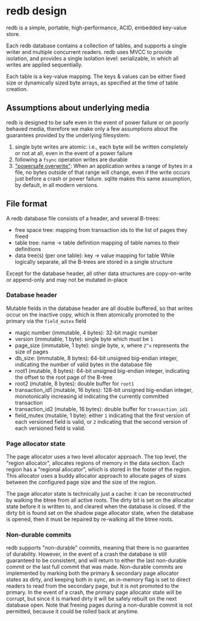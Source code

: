 # redb design

redb is a simple, portable, high-performance, ACID, embedded key-value store.

Each redb database contains a collection of tables, and supports a single writer and multiple
concurrent readers. redb uses MVCC to provide isolation, and provides a single isolation level:
serializable, in which all writes are applied sequentially.

Each table is a key-value mapping. The keys & values can be either fixed size or dynamically
sized byte arrays, as specified at the time of table creation.

## Assumptions about underlying media
redb is designed to be safe even in the event of power failure or on poorly behaved media,
therefore we make only a few assumptions about the guarantees provided by the underlying filesystem:
1. single byte writes are atomic: i.e., each byte will be written completely or not at all,
   even in the event of a power failure
2. following a `fsync` operation writes are durable
3. ["powersafe overwrite"](https://www.sqlite.org/psow.html): When an application writes
   a range of bytes in a file, no bytes outside of that range will change,
   even if the write occurs just before a crash or power failure. sqlite makes this same
   assumption, by default, in all modern versions.

## File format

A redb database file consists of a header, and several B-trees:
* free space tree: mapping from transaction ids to the list of pages they freed
* table tree: name -> table definition mapping of table names to their definitions
* data tree(s) (per one table): key -> value mapping for table
While logically separate, all the B-trees are stored in a single structure

Except for the database header, all other data structures are copy-on-write or append-only and
may not be mutated in-place

### Database header
Mutable fields in the database header are all double buffered, so that writes occur on the
inactive copy, which is then atomically promoted to the primary via the `field_mutex` field
* magic number (immutable, 4 bytes): 32-bit magic number
* version (immutable, 1 byte): single byte which must be `1`
* page_size (immutable, 1 byte): single byte, x, where `2^x` represents the size of pages
* db_size: (immutable, 8 bytes): 64-bit unsigned big-endian integer, indicating the number of valid
  bytes in the database file
* root1 (mutable, 8 bytes): 64-bit unsigned big-endian integer, indicating the offset
  to the root page of the B-tree
* root2 (mutable, 8 bytes): double buffer for `root1`
* transaction_id1 (mutable, 16 bytes): 128-bit unsigned big-endian integer, monotonically
  increasing id indicating the currently committed transaction
* transaction_id2 (mutable, 16 bytes): double buffer for `transaction_id1`
* field_mutex (mutable, 1 byte): either `1` indicating that the first version of each
  versioned field is valid, or `2` indicating that the second version of each versioned field is valid.

### Page allocator state
The page allocator uses a two level allocator approach. The top level, the "region allocator", allocates regions of memory
in the data section.
Each region has a "regional allocator", which is stored in the footer of the region. This allocator uses a buddy allocator
approach to allocate pages of sizes between the configured page size and the size of the region.

The page allocator state is technically just a cache: it can be reconstructed by walking the btree from all active roots.
The dirty bit is set on the allocator state before it is written to, and cleared when the database is closed.
If the dirty bit is found set on the shadow page allocator state, when the database is opened, then it must be repaired
by re-walking all the btree roots.

### Non-durable commits
redb supports "non-durable" commits, meaning that there is no guarantee of durability. However, in the event of a crash
the database is still guaranteed to be consistent, and will return to either the last non-durable commit or the last
full commit that was made.
Non-durable commits are implemented by marking both the primary & secondary page allocator states as dirty, and keeping
both in sync, an in-memory flag is set to direct readers to read from the secondary page, but it is not promoted to the
primary. In the event of a crash, the primary page allocator state will be corrupt, but since it is marked dirty it will
be safely rebuilt on the next database open.
Note that freeing pages during a non-durable commit is not permitted, because it could be rolled back at anytime.
